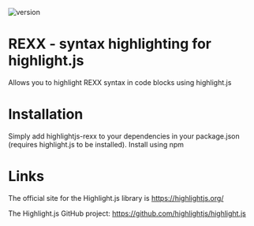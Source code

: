 ![version](https://badgen.net/npm/v/highlightjs-rexx)

# REXX - syntax highlighting for highlight.js
Allows you to highlight REXX syntax in code blocks using highlight.js

# Installation
Simply add highlightjs-rexx to your dependencies in your package.json (requires highlight.js to be installed). Install using npm

# Links

The official site for the Highlight.js library is https://highlightjs.org/

The Highlight.js GitHub project: https://github.com/highlightjs/highlight.js
